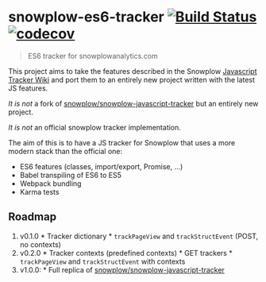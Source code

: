 # snowplow-es6-tracker [![Build Status](https://travis-ci.org/sircelsius/snowplow-es6-tracker.svg?branch=master)](https://travis-ci.org/sircelsius/snowplow-es6-tracker) [![codecov](https://codecov.io/gh/sircelsius/snowplow-es6-tracker/branch/master/graph/badge.svg)](https://codecov.io/gh/sircelsius/snowplow-es6-tracker)

> ES6 tracker for snowplowanalytics.com

This project aims to take the features described in the Snowplow [Javascript Tracker Wiki](https://github.com/snowplow/snowplow/wiki/Javascript-Tracker) and port them to an entirely new project written with the latest JS features.

*It is not* a fork of [snowplow/snowplow-javascript-tracker](https://github.com/snowplow/snowplow-javascript-tracker/) but an entirely new project.

*It is not* an official snowplow tracker implementation.

The aim of this is to have a JS tracker for Snowplow that uses a more modern stack than the official one:

  * ES6 features (classes, import/export, Promise, ...)
  * Babel transpiling of ES6 to ES5
  * Webpack bundling
  * Karma tests

## Roadmap

  1. v0.1.0
    * Tracker dictionary
    * `trackPageView` and `trackStructEvent` (POST, no contexts)
  1. v0.2.0
    * Tracker contexts (predefined contexts)
    * GET trackers
    * `trackPageView` and `trackStructEvent` with contexts
  1. v1.0.0:
    * Full replica of [snowplow/snowplow-javascript-tracker](https://github.com/snowplow/snowplow-javascript-tracker/)
